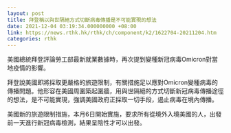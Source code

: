 ```yaml
---
layout: post
title: 拜登稱以與世隔絕方式切斷病毒傳播是不可能實現的想法
date: 2021-12-04 03:19:34.000000000 +08:00
link: https://news.rthk.hk/rthk/ch/component/k2/1622704-20211204.htm
categories: rthk
---
```


美國總統拜登評論勞工部最新就業數據時，再次提到變種新冠病毒Omicron對當地疫情的影響。

拜登說美國即將採取更嚴格的旅遊限制，有關措施足以應對Omicron變種病毒的傳播問題。他形容在美國周圍築起圍牆，用與世隔絕的方式切斷新冠病毒傳播途徑的想法，是不可能實現，強調美國政府正採取一切手段，遏止病毒在境內傳播。

美國新的旅遊限制措施，本月6日開始實施，要求所有從境外入境美國的人，出發前一天進行新冠病毒檢測，結果呈陰性才可以出發。
